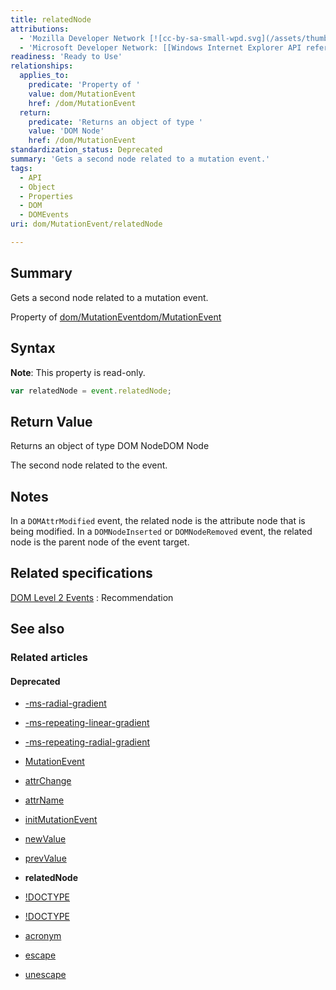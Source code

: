 ```yaml
---
title: relatedNode
attributions:
  - 'Mozilla Developer Network [![cc-by-sa-small-wpd.svg](/assets/thumb/8/8c/cc-by-sa-small-wpd.svg/120px-cc-by-sa-small-wpd.svg.png)](http://creativecommons.org/licenses/by-sa/3.0/us/): [[Mutation Events](https://developer.mozilla.org/en-US/docs/Web/Guide/Events/Mutation_events) Article]'
  - 'Microsoft Developer Network: [[Windows Internet Explorer API reference](http://msdn.microsoft.com/en-us/library/ie/hh828809%28v=vs.85%29.aspx) Article]'
readiness: 'Ready to Use'
relationships:
  applies_to:
    predicate: 'Property of '
    value: dom/MutationEvent
    href: /dom/MutationEvent
  return:
    predicate: 'Returns an object of type '
    value: 'DOM Node'
    href: /dom/MutationEvent
standardization_status: Deprecated
summary: 'Gets a second node related to a mutation event.'
tags:
  - API
  - Object
  - Properties
  - DOM
  - DOMEvents
uri: dom/MutationEvent/relatedNode

---
```

## Summary

Gets a second node related to a mutation event.

Property of [dom/MutationEvent](/dom/MutationEvent)[dom/MutationEvent](/dom/MutationEvent)

## Syntax

**Note**: This property is read-only.

``` js
var relatedNode = event.relatedNode;
```

## Return Value

Returns an object of type DOM NodeDOM Node

The second node related to the event.

## Notes

In a `DOMAttrModified` event, the related node is the attribute node that is being modified. In a `DOMNodeInserted` or `DOMNodeRemoved` event, the related node is the parent node of the event target.

## Related specifications

[DOM Level 2 Events](http://www.w3.org/TR/DOM-Level-2-Events/)
:   Recommendation

## See also

### Related articles

#### Deprecated

-   [-ms-radial-gradient](/css/properties/-ms-radial-gradient)

-   [-ms-repeating-linear-gradient](/css/properties/-ms-repeating-linear-gradient)

-   [-ms-repeating-radial-gradient](/css/properties/-ms-repeating-radial-gradient)

-   [MutationEvent](/dom/MutationEvent)

-   [attrChange](/dom/MutationEvent/attrChange)

-   [attrName](/dom/MutationEvent/attrName)

-   [initMutationEvent](/dom/MutationEvent/initMutationEvent)

-   [newValue](/dom/MutationEvent/newValue)

-   [prevValue](/dom/MutationEvent/prevValue)

-   **relatedNode**

-   [!DOCTYPE](/html/elements/!DOCTYPE)

-   [!DOCTYPE](/html/elements/!DOCTYPE/ja)

-   [acronym](/html/elements/acronym)

-   [escape](/javascript/escape)

-   [unescape](/javascript/unescape)
